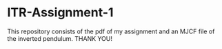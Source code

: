 # ITR-Assignment-1
This repository consists of the pdf of my assignment and an MJCF file of the inverted pendulum.
THANK YOU!
